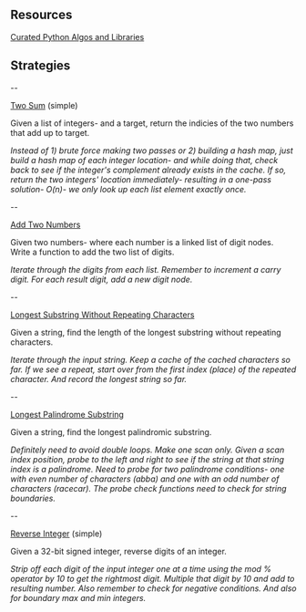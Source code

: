 ## Resources

[Curated Python Algos and Libraries](https://github.com/vinta/awesome-python/blob/master/README.md#algorithms-and-design-patterns)


## Strategies

--

[Two Sum](https://leetcode.com/problems/two-sum/) (simple)

Given a list of integers- and a target, return the indicies of the two numbers
that add up to target.

*Instead of 1) brute force making two passes or 2) building a hash map, 
just build a hash map of each integer location- and while doing that, 
check back to see if the integer's complement already exists in the cache. 
If so, return the two integers' location immediately- resulting in a 
one-pass solution- O(n)- we only look up each list element exactly once.*

--

[Add Two Numbers](https://leetcode.com/problems/add-two-numbers/)

Given two numbers- where each number is a linked list of digit nodes.  
Write a function to add the two list of digits.

*Iterate through the digits from each list.  Remember to increment 
a carry digit.  For each result digit, add a new digit node.*

--

[Longest Substring Without Repeating Characters](https://leetcode.com/problems/longest-substring-without-repeating-characters/)

Given a string, find the length of the longest substring without repeating
characters.

*Iterate through the input string.  Keep a cache of the cached characters so far. 
If we see a repeat, start over from the first index (place) of the repeated character.
And record the longest string so far.*

--

[Longest Palindrome Substring](https://leetcode.com/problems/longest-palindromic-substring/)

Given a string, find the longest palindromic substring.

*Definitely need to avoid double loops.  Make one scan only.  Given a scan index
position, probe to the left and right to see if the string at that string index
is a palindrome.  Need to probe for two palindrome conditions- one with even number of
characters (abba) and one with an odd number of characters (racecar).  The probe 
check functions need to check for string boundaries.*

--

[Reverse Integer](https://leetcode.com/problems/reverse-integer/) (simple)

Given a 32-bit signed integer, reverse digits of an integer. 

*Strip off each digit of the input integer one at a time using the mod % operator by 10
to get the rightmost digit.  Multiple that digit by 10 and add to resulting number.
Also remember to check for negative conditions.  And also for boundary max and min integers.*

